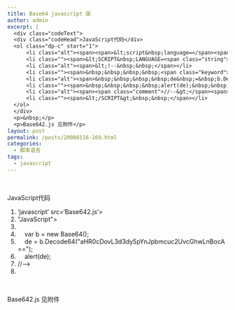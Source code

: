 ```yaml
---
title: Base64 javascript 版
author: admin
excerpt: |
  <div class="codeText">
  <div class="codeHead">JavaScript代码</div>
  <ol class="dp-c" start="1">
      <li class="alt"><span><span>&lt;script&nbsp;language=</span><span class="string">'javascript'</span><span>&nbsp;src=</span><span class="string">'Base642.js'</span><span>&gt;&lt;/script&gt;&nbsp;&nbsp;</span></span></li>
      <li class=""><span>&lt;SCRIPT&nbsp;LANGUAGE=<span class="string">&quot;JavaScript&quot;</span><span>&gt;&nbsp;&nbsp;</span></span></li>
      <li class="alt"><span>&lt;!--&nbsp;&nbsp;</span></li>
      <li class=""><span>&nbsp;&nbsp;&nbsp;&nbsp;<span class="keyword">var</span><span>&nbsp;b&nbsp;=&nbsp;</span><span class="keyword">new</span><span>&nbsp;Base64();&nbsp;&nbsp;</span></span></li>
      <li class="alt"><span>&nbsp;&nbsp;&nbsp;&nbsp;de&nbsp;=&nbsp;b.Decode64(<span class="string">&quot;aHR0cDovL3d3dy5pYnJpbmcuc2UvcGhwLnBocA==&quot;</span><span>);&nbsp;&nbsp;</span></span></li>
      <li class=""><span>&nbsp;&nbsp;&nbsp;&nbsp;alert(de);&nbsp;&nbsp;</span></li>
      <li class="alt"><span><span class="comment">//--&gt;</span><span>&nbsp;&nbsp;</span></span></li>
      <li class=""><span>&lt;/SCRIPT&gt;&nbsp;&nbsp;</span></li>
  </ol>
  </div>
  <p>&nbsp;</p>
  <p>Base642.js 见附件</p>
layout: post
permalink: /posts/20080116-169.html
categories:
  - 脚本语言
tags:
  - javascript
---
```

&nbsp;

<div class="codeText">
  <div class="codeHead">
    JavaScript代码
  </div>
  
  <ol class="dp-c" start="1">
    <li class="alt">
      <span><span><script&nbsp;language=</span><span class="string">&#8216;javascript&#8217;</span><span>&nbsp;src=</span><span class="string">&#8216;Base642.js&#8217;</span><span>></script>&nbsp;&nbsp;</span></span>
    </li>
    <li class="">
      <span><SCRIPT&nbsp;LANGUAGE=<span class="string">"JavaScript"</span><span>>&nbsp;&nbsp;</span></span>
    </li>
    <li class="alt">
      <span><!&#8211;&nbsp;&nbsp;</span>
    </li>
    <li class="">
      <span>&nbsp;&nbsp;&nbsp;&nbsp;<span class="keyword">var</span><span>&nbsp;b&nbsp;=&nbsp;</span><span class="keyword">new</span><span>&nbsp;Base64();&nbsp;&nbsp;</span></span>
    </li>
    <li class="alt">
      <span>&nbsp;&nbsp;&nbsp;&nbsp;de&nbsp;=&nbsp;b.Decode64(<span class="string">"aHR0cDovL3d3dy5pYnJpbmcuc2UvcGhwLnBocA=="</span><span>);&nbsp;&nbsp;</span></span>
    </li>
    <li class="">
      <span>&nbsp;&nbsp;&nbsp;&nbsp;alert(de);&nbsp;&nbsp;</span>
    </li>
    <li class="alt">
      <span><span class="comment">//&#8211;></span><span>&nbsp;&nbsp;</span></span>
    </li>
    <li class="">
      <span></SCRIPT>&nbsp;&nbsp;</span>
    </li>
  </ol>
</div>

&nbsp;

Base642.js 见附件